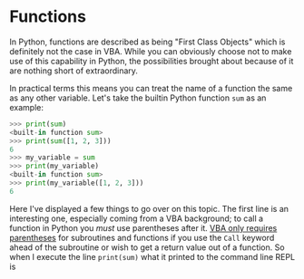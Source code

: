 # Functions

In Python, functions are described as being "First Class Objects" which is definitely not the case in VBA. While you can obviously choose not to make use of this capability in Python, the possibilities brought about because of it are nothing short of extraordinary.

In practical terms this means you can treat the name of a function the same as any other variable. Let's take the builtin Python function `sum` as an example:

```python
>>> print(sum)
<built-in function sum>
>>> print(sum([1, 2, 3]))
6
>>> my_variable = sum
>>> print(my_variable)
<built-in function sum>
>>> print(my_variable([1, 2, 3]))
6
```
Here I've displayed a few things to go over on this topic. The first line is an interesting one, especially coming from a VBA background; to call a function in Python you *must* use parentheses after it. [VBA only requires parentheses](https://docs.microsoft.com/en-us/office/vba/language/concepts/getting-started/using-parentheses-in-code) for subroutines and functions if you use the `Call` keyword ahead of the subroutine or wish to get a return value out of a function. So when I execute the line `print(sum)` what it printed to the command line REPL is